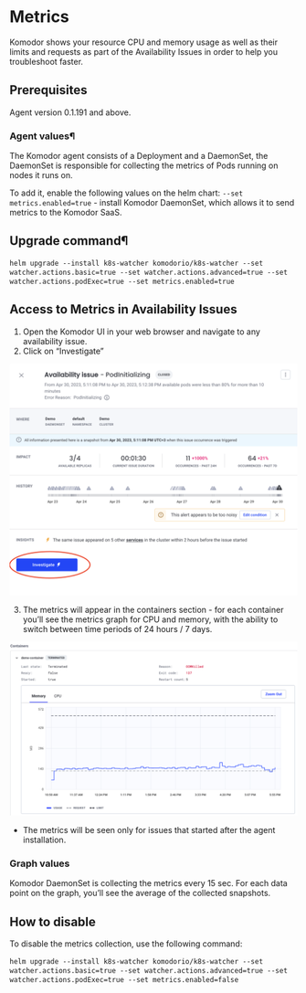# Metrics

Komodor shows your resource CPU and memory usage as well as their limits and requests as part of the Availability Issues in order to help you troubleshoot faster.

## Prerequisites

Agent version 0.1.191 and above.

### Agent values¶

The Komodor agent consists of a Deployment and a DaemonSet, the DaemonSet is responsible for collecting the metrics of Pods running on nodes it runs on.

To add it, enable the following values on the helm chart:
`--set metrics.enabled=true` - install Komodor DaemonSet, which allows it to send metrics to the Komodor SaaS.

## Upgrade command¶

```
helm upgrade --install k8s-watcher komodorio/k8s-watcher --set watcher.actions.basic=true --set watcher.actions.advanced=true --set watcher.actions.podExec=true --set metrics.enabled=true
```

## Access to Metrics in Availability Issues

1. Open the Komodor UI in your web browser and navigate to any availability issue.
2. Click on “Investigate”

<img src="./img/Investigate metrics.png" width="550">

3. The metrics will appear in the containers section - for each container you’ll see the metrics graph for CPU  and memory, with the ability to switch between time periods of 24 hours / 7 days.

<img src="./img/metrics example.png" width="550">

* The metrics will be seen only for issues that started after the agent installation. 

### Graph values
Komodor DaemonSet is collecting the metrics every 15 sec.
For each data point on the graph, you’ll see the average of the collected snapshots.

## How to disable

To disable the metrics collection, use the following command:
```
helm upgrade --install k8s-watcher komodorio/k8s-watcher --set watcher.actions.basic=true --set watcher.actions.advanced=true --set watcher.actions.podExec=true --set metrics.enabled=false
```




